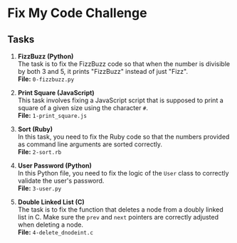 # Fix My Code Challenge

## Tasks

1. **FizzBuzz (Python)**  
   The task is to fix the FizzBuzz code so that when the number is divisible by both 3 and 5, it prints "FizzBuzz" instead of just "Fizz".  
   **File:** `0-fizzbuzz.py`

2. **Print Square (JavaScript)**  
   This task involves fixing a JavaScript script that is supposed to print a square of a given size using the character `#`.  
   **File:** `1-print_square.js`

3. **Sort (Ruby)**  
   In this task, you need to fix the Ruby code so that the numbers provided as command line arguments are sorted correctly.  
   **File:** `2-sort.rb`

4. **User Password (Python)**  
   In this Python file, you need to fix the logic of the `User` class to correctly validate the user's password.  
   **File:** `3-user.py`

5. **Double Linked List (C)**  
   The task is to fix the function that deletes a node from a doubly linked list in C. Make sure the `prev` and `next` pointers are correctly adjusted when deleting a node.  
   **File:** `4-delete_dnodeint.c`